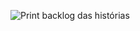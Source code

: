 ![Print backlog das histórias](https://media.discordapp.net/attachments/1275962570271887444/1284135593164542085/image.png?ex=66e587f7&is=66e43677&hm=1f61a46629e0ba2f5a481258081aa0f97c92c2d3e81692cd39140efcfcfa1383&=&format=webp&quality=lossless&width=1440&height=332)

